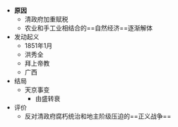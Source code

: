 - **原因**
	- 清政府加重赋税
	- 农业和手工业相结合的==自然经济==逐渐解体
- 发动起义
	- 1851年1月
	- 洪秀全
	- 拜上帝教
	- 广西
- 结局
	- 天京事变
		- 由盛转衰
- 评价
	- 反对清政府腐朽统治和地主阶级压迫的==正义战争==
